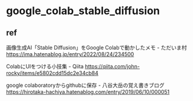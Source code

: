 # google_colab_stable_diffusion

## ref

画像生成AI「Stable Diffusion」をGoogle Colabで動かしたメモ - ただいま村 https://ima.hatenablog.jp/entry/2022/08/24/234500

ColabにUIをつける小技集 - Qiita https://qiita.com/john-rocky/items/e5802cdd15dc2e34cb84

google colaboratoryからgithubに保存 - 八谷大岳の覚え書きブログ https://hirotaka-hachiya.hatenablog.com/entry/2019/06/10/000051
